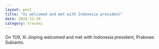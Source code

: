 ```yaml
---
layout: post
title: "Xi welcomed and met with Indonesia president"
date: 2024-11-10
category: tracexi
---
```


On 11/9, Xi Jinping welcomed and met with Indonesia president, Prabowo Subianto.
